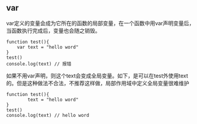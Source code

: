 ## var

var定义的变量会成为它所在的函数的局部变量，在一个函数中用var声明变量后，当函数执行完成后，变量也会随之销毁。

```
function test(){
    var text = "hello word" 
}
test()
console.log(text) // 报错
```

如果不用var声明，则这个text会变成全局变量。如下，是可以在test外使用text的。但是这种做法不合法，不推荐这样做，局部作用域中定义全局变量很难维护

```
function test(){
 		text = "hello word" 
}
test()
console.log(text) // hello word
```

